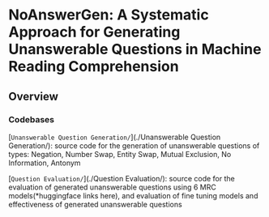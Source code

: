 # NoAnswerGen: A Systematic Approach for Generating Unanswerable Questions in Machine Reading Comprehension

## Overview
### Codebases
[`Unanswerable Question Generation/`](./Unanswerable Question Generation/): source code for the generation of unanswerable questions of types: Negation, Number Swap, Entity Swap, Mutual Exclusion, No Information, Antonym

[`Question Evaluation/`](./Question Evaluation/): source code for the evaluation of generated unanswerable questions using 6 MRC models(*huggingface links here), and evaluation of fine tuning models and effectiveness of generated unanswerable questions
